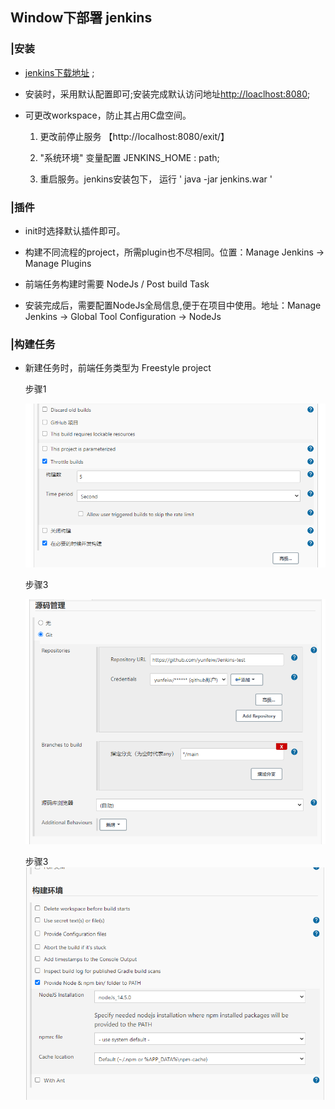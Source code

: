 ## Window下部署 jenkins 

### |安装

* [jenkins下载地址](https://www.jenkins.io/zh/download/) ;

* 安装时，采用默认配置即可;安装完成默认访问地址[http://loaclhost:8080](http://loaclhost:8080);

*  可更改workspace，防止其占用C盘空间。

    1. 更改前停止服务 【http://localhost:8080/exit/】
    
    2. "系统环境" 变量配置 JENKINS_HOME : path;

    3. 重启服务。jenkins安装包下， 运行 '  java -jar jenkins.war  '

### |插件

* init时选择默认插件即可。

* 构建不同流程的project，所需plugin也不尽相同。位置：Manage Jenkins -> Manage Plugins

* 前端任务构建时需要 NodeJs / Post build Task

* 安装完成后，需要配置NodeJs全局信息,便于在项目中使用。地址：Manage Jenkins -> Global Tool Configuration -> NodeJs


### |构建任务

* 新建任务时，前端任务类型为 Freestyle project

    步骤1
    
    ![](./1.png)
    
    步骤3
    
    ![](./2.png)
    
    步骤3
    ![](./3.png)















